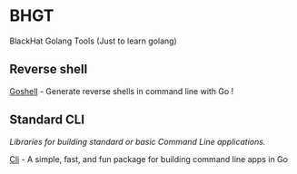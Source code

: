 # BHGT
BlackHat Golang Tools  (Just to learn golang)

## Reverse shell
[Goshell](https://github.com/eze-kiel/goshell) - Generate reverse shells in command line with Go !

## Standard CLI
*Libraries for building standard or basic Command Line applications.*

[Cli](https://github.com/urfave/cli) - A simple, fast, and fun package for building command line apps in Go
